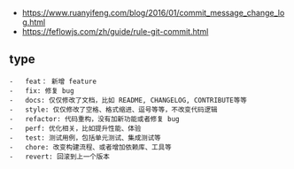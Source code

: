 - https://www.ruanyifeng.com/blog/2016/01/commit_message_change_log.html
- https://feflowjs.com/zh/guide/rule-git-commit.html
## type
```
-   feat： 新增 feature
-   fix: 修复 bug
-   docs: 仅仅修改了文档，比如 README, CHANGELOG, CONTRIBUTE等等
-   style: 仅仅修改了空格、格式缩进、逗号等等，不改变代码逻辑
-   refactor: 代码重构，没有加新功能或者修复 bug
-   perf: 优化相关，比如提升性能、体验
-   test: 测试用例，包括单元测试、集成测试等
-   chore: 改变构建流程、或者增加依赖库、工具等
-   revert: 回滚到上一个版本
```